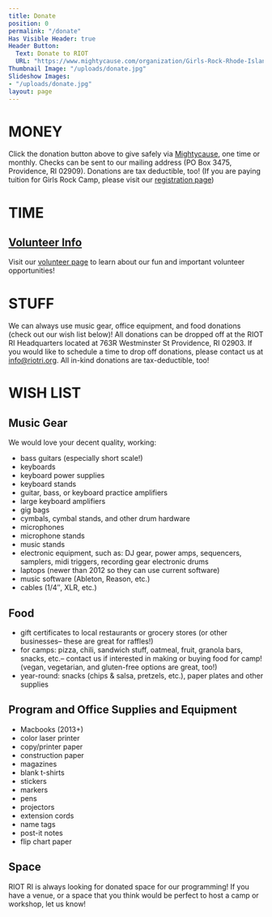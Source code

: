 ```yaml
---
title: Donate
position: 0
permalink: "/donate"
Has Visible Header: true
Header Button:
  Text: Donate to RIOT
  URL: "https://www.mightycause.com/organization/Girls-Rock-Rhode-Island"
Thumbnail Image: "/uploads/donate.jpg"
Slideshow Images:
- "/uploads/donate.jpg"
layout: page
---
```


# MONEY

Click the donation button above to give safely via [Mightycause](https://www.mightycause.com/organization/Girls-Rock-Rhode-Island), one time or monthly. Checks can be sent to our mailing address (PO Box 3475, Providence, RI 02909). Donations are tax deductible, too! (If you are paying tuition for Girls Rock Camp, please visit our [registration page](http://girlsrockri.org/register-girlsrockcamp/))

# TIME

## [Volunteer Info](/get-involved/#volunteer)

Visit our [volunteer page](http://riotri.org/get-involved/volunteer.html) to learn about our fun and important volunteer opportunities!

# STUFF

We can always use music gear, office equipment, and food donations (check out our wish list below)! All donations can be dropped off at the RIOT RI Headquarters located at 763R Westminster St Providence, RI 02903.  If you would like to schedule a time to drop off donations, please contact us at info@riotri.org.  All in-kind donations are tax-deductible, too!

# WISH LIST

## Music Gear
We would love your decent quality, working:
* bass guitars (especially short scale!)
* keyboards
* keyboard power supplies
* keyboard stands
* guitar, bass, or keyboard practice amplifiers
* large keyboard amplifiers
* gig bags
* cymbals, cymbal stands, and other drum hardware
* microphones
* microphone stands
* music stands
* electronic equipment, such as: DJ gear, power amps, sequencers, samplers, midi triggers, recording gear
electronic drums
* laptops (newer than 2012 so they can use current software)
* music software (Ableton, Reason, etc.)
* cables (1/4″, XLR, etc.)

## Food
* gift certificates to local restaurants or grocery stores (or other businesses– these are great for raffles!)
* for camps: pizza, chili, sandwich stuff, oatmeal, fruit, granola bars, snacks, etc.– contact us if interested in making or buying food for camp! (vegan, vegetarian, and gluten-free options are great, too!)
* year-round: snacks (chips & salsa, pretzels, etc.), paper plates and other supplies


## Program and Office Supplies and Equipment
* Macbooks (2013\+)
* color laser printer
* copy/printer paper
* construction paper
* magazines
* blank t-shirts
* stickers
* markers
* pens
* projectors
* extension cords
* name tags
* post-it notes
* flip chart paper

## Space
RIOT RI is always looking for donated space for our programming! If you have a venue, or a space that you think would be perfect to host a camp or workshop, let us know!